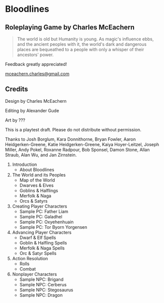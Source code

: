 # Bloodlines

## Roleplaying Game by Charles McEachern

> The world is old but Humanity is young. As magic's influence ebbs, and the
> ancient peoples with it, the world's dark and dangerous places are
> bequeathed to a people with only a whisper of their ancestors' power.

Feedback greatly appreciated!

<mceachern.charles@gmail.com>

## Credits

Design by Charles McEachern

Editing by Alexander Gude

Art by ???

This is a playtest draft. Please do not distribute without permission.

Thanks to Josh Borglum, Kara Donnithorne, Bryan Fowler, Aaron
Heidgerken-Greene, Katie Heidgerken-Greene, Kaiya Hoyer-Leitzel, Joseph
Miller, Andy Pokel, Roxanne Radpour, Bob Sponsel, Damon Stone, Allan Straub,
Alan Wu, and Jan Zirnstein.

1.  Introduction
    -   About Bloodlines
2.  The World and its Peoples
    -   Map of the World
    -   Dwarves & Elves
    -   Goblins & Halflings
    -   Merfolk & Naga
    -   Orcs & Satyrs
3.  Creating Player Characters
    -   Sample PC: Father Liam
    -   Sample PC: Galadhel
    -   Sample PC: Oxyehenhuain
    -   Sample PC: Tor Byorn Yorgensen
4.  Advancing Player Characters
    -   Dwarf & Elf Spells
    -   Goblin & Halfling Spells
    -   Merfolk & Naga Spells
    -   Orc & Satyr Spells
5.  Action Resolution
    -   Rolls
    -   Combat
6.  Nonplayer Characters
    -   Sample NPC: Brigand
    -   Sample NPC: Cerberus
    -   Sample NPC: Stegosaurus
    -   Sample NPC: Dragon
